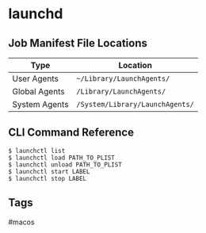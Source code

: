 # launchd
## Job Manifest File Locations
Type|Location
--|--
User Agents|`~/Library/LaunchAgents/`
Global Agents|`/Library/LaunchAgents/`
System Agents|`/System/Library/LaunchAgents/`

## CLI Command Reference
```
$ launchctl list
$ launchctl load PATH_TO_PLIST
$ launchctl unload PATH_TO_PLIST
$ launchctl start LABEL
$ launchctl stop LABEL
```
## Tags
#macos
